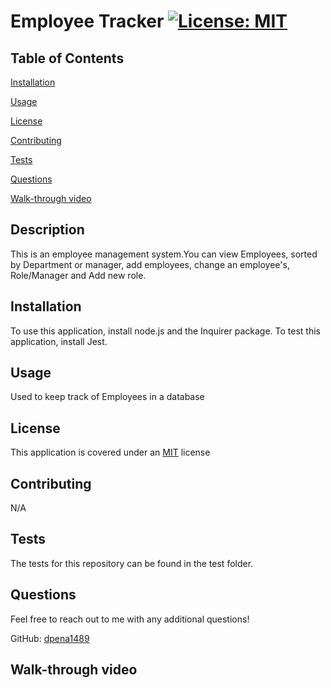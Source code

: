 # Employee Tracker     <a href = "https://opensource.org/licenses/MIT">![License: MIT](https://img.shields.io/badge/License-MIT-yellow.svg)</a>

  ## Table of Contents

  [Installation](#installation)

  [Usage](#usage)

  [License](#license)

  [Contributing](#contributing)

  [Tests](#tests)

  [Questions](#questions)

  [Walk-through video](#video)

  ## Description

 This is an employee management system.You can view Employees, sorted by Department or manager, add employees, change an employee's, Role/Manager and Add new role.



  ## Installation <a id="installation"></a>

  To use this application, install node.js and the Inquirer package. To test this application, install Jest.

  ## Usage <a id="usage"></a>

Used to keep track of Employees in a database

  ## License <a id="license"></a>

  This application is covered under an <a href = "https://opensource.org/licenses/MIT">MIT</a> license

  ## Contributing <a id="contributing"></a>

  N/A

  ## Tests <a id="tests"></a>

  The tests for this repository can be found in the test folder.
  ## Questions <a id="questions"></a>

  Feel free to reach out to me with any additional questions!

  GitHub: <a href="https://github.com/dpena1489"> dpena1489</a>

  ## Walk-through video 
  

